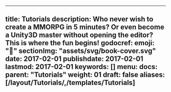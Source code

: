 ---
title: Tutorials
description: Who never wish to create a MMORPG in 5 minutes? Or even become a Unity3D master without opening the editor? This is where the fun begins!
godocref:
emoji: ":blue_book:"
sectionImg: "assets/svg/book-cover.svg"
date: 2017-02-01
publishdate: 2017-02-01
lastmod: 2017-02-01
keywords: []
menu:
  docs:
    parent: "Tutorials"
weight: 01
draft: false
aliases: [/layout/Tutorials/,/templates/Tutorials]
----